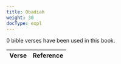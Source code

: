 ```yaml
---
title: Obadiah
weight: 30
docType: expl
---
```


0 bible verses have been used in this book.

| Verse | Reference |
|-------|-----------|
